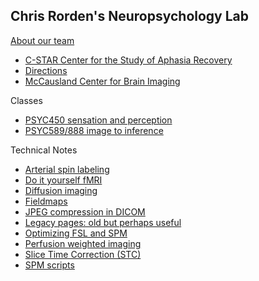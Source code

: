 ## Chris Rorden's Neuropsychology Lab

[About our team](./about/index.md)

 - [C-STAR Center for the Study of Aphasia Recovery](https://cstar.sc.edu/)
 - [Directions](./directions/index.md)
 - [McCausland Center for Brain Imaging](https://sc.edu/study/colleges_schools/artsandsciences/centers_and_institutes/mccausland_center/index.php)

Classes

 - [PSYC450 sensation and perception](./psyc450/index.md)
 - [PSYC589/888 image to inference](./psyc589888/index.md)

Technical Notes

 - [Arterial spin labeling](./asl/index.md)
 - [Do it yourself fMRI](./diy_fmri/index.md)
 - [Diffusion imaging](./dti/index.md)
 - [Fieldmaps](./fieldmaps/index.md)
 - [JPEG compression in DICOM](./jpeg_formats/index.md)
 - [Legacy pages: old but perhaps useful](https://people.cas.sc.edu/rorden/)
 - [Optimizing FSL and SPM](./optimizing_spm_fsl/index.md)
 - [Perfusion weighted imaging](./pwi/index.md)
 - [Slice Time Correction (STC)](./stc/index.md)
 - [SPM scripts](./spm_scripts/index.md)
